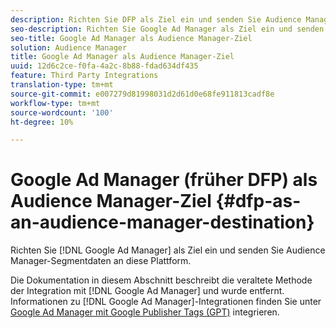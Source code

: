 ```yaml
---
description: Richten Sie DFP als Ziel ein und senden Sie Audience Manager-Segmentdaten an diese Plattform.
seo-description: Richten Sie Google Ad Manager als Ziel ein und senden Sie Audience Manager-Segmentdaten an diese Plattform.
seo-title: Google Ad Manager als Audience Manager-Ziel
solution: Audience Manager
title: Google Ad Manager als Audience Manager-Ziel
uuid: 12d6c2ce-f0fa-4a2c-8b88-fdad634df435
feature: Third Party Integrations
translation-type: tm+mt
source-git-commit: e007279d81998031d2d61d0e68fe911813cadf8e
workflow-type: tm+mt
source-wordcount: '100'
ht-degree: 10%

---
```



# Google Ad Manager (früher DFP) als Audience Manager-Ziel {#dfp-as-an-audience-manager-destination}

Richten Sie [!DNL Google Ad Manager] als Ziel ein und senden Sie Audience Manager-Segmentdaten an diese Plattform.

Die Dokumentation in diesem Abschnitt beschreibt die veraltete Methode der Integration mit [!DNL Google Ad Manager] und wurde entfernt. Informationen zu [!DNL Google Ad Manager]-Integrationen finden Sie unter [Google Ad Manager mit Google Publisher Tags (GPT)](../integration/gpt-aam-destination/gpt-aam-requirements.md) integrieren.
